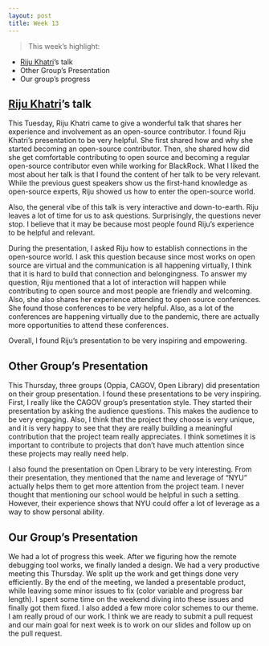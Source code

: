 ```yaml
---
layout: post
title: Week 13
---
```


> This week’s highlight:
- [Riju Khatri](https://www.linkedin.com/in/riju-khatri/?originalSubdomain=in)’s talk
- Other Group’s Presentation
- Our group’s progress
> 

## [Riju Khatri](https://www.linkedin.com/in/riju-khatri/?originalSubdomain=in)’s talk

This Tuesday, Riju Khatri came to give a wonderful talk that shares her experience and involvement as an open-source contributor. I found Riju Khatri’s presentation to be very helpful. She first shared how and why she started becoming an open-source contributor. Then, she shared how did she get comfortable contributing to open source and becoming a regular open-source contributor even while working for BlackRock. What I liked the most about her talk is that I found the content of her talk to be very relevant. While the previous guest speakers show us the first-hand knowledge as open-source experts, Riju showed us how to enter the open-source world. 

Also, the general vibe of this talk is very interactive and down-to-earth. Riju leaves a lot of time for us to ask questions. Surprisingly, the questions never stop. I believe that it may be because most people found Riju’s experience to be helpful and relevant. 

During the presentation, I asked Riju how to establish connections in the open-source world. I ask this question because since most works on open source are virtual and the communication is all happening virtually, I think that it is hard to build that connection and belongingness. To answer my question, Riju mentioned that a lot of interaction will happen while contributing to open source and most people are friendly and welcoming. Also, she also shares her experience attending to open source conferences. She found those conferences to be very helpful. Also, as a lot of the conferences are happening virtually due to the pandemic, there are actually more opportunities to attend these conferences.

Overall, I found Riju’s presentation to be very inspiring and empowering.

## Other Group’s Presentation

This Thursday, three groups (Oppia, CAGOV, Open Library) did presentation on their group presentation. I found these presentations to be very inspiring. First, I really like the CAGOV group’s presentation style. They started their presentation by asking the audience questions. This makes the audience to be very engaging. Also, I think that the project they choose is very unique, and it is very happy to see that they are really building a meaningful contribution that the project team really appreciates. I think sometimes it is important to contribute to projects that don’t have much attention since these projects may really need help. 

I also found the presentation on Open Library to be very interesting. From their presentation, they mentioned that the name and leverage of “NYU” actually helps them to get more attention from the project team. I never thought that mentioning our school would be helpful in such a setting. However, their experience shows that NYU could offer a lot of leverage as a way to show personal ability. 

## Our Group’s Presentation

We had a lot of progress this week. After we figuring how the remote debugging tool works, we finally landed a design. We had a very productive meeting this Thursday. We split up the work and get things done very efficiently. By the end of the meeting, we landed a presentable product, while leaving some minor issues to fix (color variable and progress bar length). I spent some time on the weekend diving into these issues and finally got them fixed. I also added a few more color schemes to our theme. I am really proud of our work. I think we are ready to submit a pull request and our main goal for next week is to work on our slides and follow up on the pull request.
